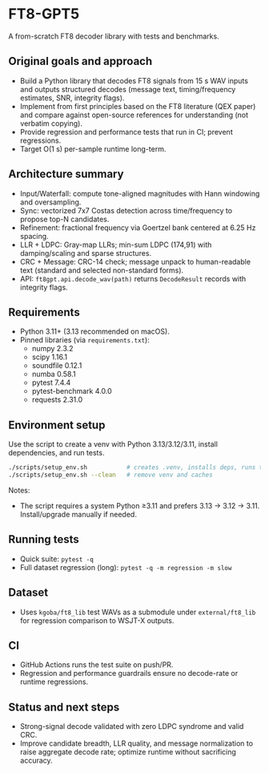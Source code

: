 # FT8-GPT5

A from-scratch FT8 decoder library with tests and benchmarks.

## Original goals and approach
- Build a Python library that decodes FT8 signals from 15 s WAV inputs and outputs structured decodes (message text, timing/frequency estimates, SNR, integrity flags).
- Implement from first principles based on the FT8 literature (QEX paper) and compare against open-source references for understanding (not verbatim copying).
- Provide regression and performance tests that run in CI; prevent regressions.
- Target O(1 s) per-sample runtime long-term.

## Architecture summary
- Input/Waterfall: compute tone-aligned magnitudes with Hann windowing and oversampling.
- Sync: vectorized 7x7 Costas detection across time/frequency to propose top-N candidates.
- Refinement: fractional frequency via Goertzel bank centered at 6.25 Hz spacing.
- LLR + LDPC: Gray-map LLRs; min-sum LDPC (174,91) with damping/scaling and sparse structures.
- CRC + Message: CRC-14 check; message unpack to human-readable text (standard and selected non-standard forms).
- API: `ft8gpt.api.decode_wav(path)` returns `DecodeResult` records with integrity flags.

## Requirements
- Python 3.11+ (3.13 recommended on macOS).
- Pinned libraries (via `requirements.txt`):
  - numpy 2.3.2
  - scipy 1.16.1
  - soundfile 0.12.1
  - numba 0.58.1
  - pytest 7.4.4
  - pytest-benchmark 4.0.0
  - requests 2.31.0

## Environment setup
Use the script to create a venv with Python 3.13/3.12/3.11, install dependencies, and run tests.

```bash
./scripts/setup_env.sh           # creates .venv, installs deps, runs tests
./scripts/setup_env.sh --clean   # remove venv and caches
```

Notes:
- The script requires a system Python ≥3.11 and prefers 3.13 → 3.12 → 3.11. Install/upgrade manually if needed.

## Running tests
- Quick suite: `pytest -q`
- Full dataset regression (long): `pytest -q -m regression -m slow`

## Dataset
- Uses `kgoba/ft8_lib` test WAVs as a submodule under `external/ft8_lib` for regression comparison to WSJT-X outputs.

## CI
- GitHub Actions runs the test suite on push/PR.
- Regression and performance guardrails ensure no decode-rate or runtime regressions.

## Status and next steps
- Strong-signal decode validated with zero LDPC syndrome and valid CRC.
- Improve candidate breadth, LLR quality, and message normalization to raise aggregate decode rate; optimize runtime without sacrificing accuracy.
